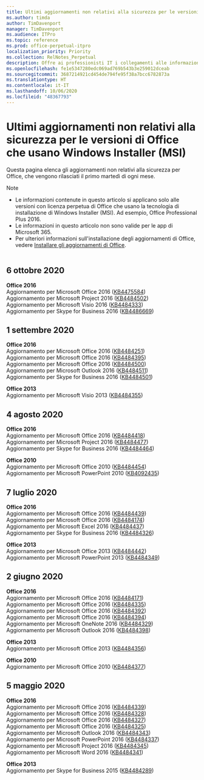 ```yaml
---
title: Ultimi aggiornamenti non relativi alla sicurezza per le versioni di Office che usano Windows Installer (MSI)
ms.author: timda
author: TimDavenport
manager: TimDavenport
ms.audience: ITPro
ms.topic: reference
ms.prod: office-perpetual-itpro
localization_priority: Priority
ms.collection: RelNotes_Perpetual
description: Offre ai professionisti IT i collegamenti alle informazioni sugli aggiornamenti più recenti non relativi alla sicurezza delle versioni con licenza perpetua di Office 2016, Office 2013 e Office 2010
ms.openlocfilehash: fe1e5347280edc069ad769b543b3e259012dceab
ms.sourcegitcommit: 3687214921cd454de794fe95f38a7bcc6782873a
ms.translationtype: HT
ms.contentlocale: it-IT
ms.lasthandoff: 10/06/2020
ms.locfileid: "48367793"
---
```

# <a name="latest-non-security-updates-for-versions-of-office-that-use-windows-installer-msi"></a>Ultimi aggiornamenti non relativi alla sicurezza per le versioni di Office che usano Windows Installer (MSI)

Questa pagina elenca gli aggiornamenti non relativi alla sicurezza per Office, che vengono rilasciati il primo martedì di ogni mese.

> [!NOTE]
> - Le informazioni contenute in questo articolo si applicano solo alle versioni con licenza perpetua di Office che usano la tecnologia di installazione di Windows Installer (MSI). Ad esempio, Office Professional Plus 2016.
> - Le informazioni in questo articolo non sono valide per le app di Microsoft 365.
> - Per ulteriori informazioni sull'installazione degli aggiornamenti di Office, vedere [Installare gli aggiornamenti di Office](https://support.office.com/article/2ab296f3-7f03-43a2-8e50-46de917611c5).
<br/><br/>

## <a name="october-6-2020"></a>6 ottobre 2020
**Office 2016**<br/>
Aggiornamento per Microsoft Office 2016 ([KB4475584](https://support.microsoft.com/help/4475584))<br/>
Aggiornamento per Microsoft Project 2016 ([KB4484502](https://support.microsoft.com/help/4484502))<br/>
Aggiornamento per Microsoft Visio 2016 ([KB4484333](https://support.microsoft.com/help/4484333))<br/>
Aggiornamento per Skype for Business 2016 ([KB4486669](https://support.microsoft.com/help/4486669))<br/> 

## <a name="september-1-2020"></a>1 settembre 2020
**Office 2016**<br/>
Aggiornamento per Microsoft Office 2016 ([KB4484251](https://support.microsoft.com/help/4484251))<br/>
Aggiornamento per Microsoft Office 2016 ([KB4484395](https://support.microsoft.com/help/4484395))<br/> Aggiornamento per Microsoft Office 2016 ([KB4484500](https://support.microsoft.com/help/4484500)) <br/>
Aggiornamento per Microsoft Outlook 2016 ([KB4484511](https://support.microsoft.com/help/4484511)) <br/>
Aggiornamento per Skype for Business 2016 ([KB4484501](https://support.microsoft.com/help/4484501)) <br/>

**Office 2013**<br/>
Aggiornamento per Microsoft Visio 2013 ([KB4484355](https://support.microsoft.com/help/4484355))<br/>

## <a name="august-4-2020"></a>4 agosto 2020

**Office 2016**<br/>
Aggiornamento per Microsoft Office 2016 ([KB4484418](https://support.microsoft.com/help/4484418))<br/> Aggiornamento per Microsoft Project 2016 ([KB4484477](https://support.microsoft.com/help/4484477))<br/>
Aggiornamento per Skype for Business 2016 ([KB4484464](https://support.microsoft.com/help/4484464))<br/> 

**Office 2010**<br/>
Aggiornamento per Microsoft Office 2010 ([KB4484454](https://support.microsoft.com/help/4484454))<br/> Aggiornamento per Microsoft PowerPoint 2010 ([KB4092435](https://support.microsoft.com/help/4092435))<br/> 

## <a name="july-7-2020"></a>7 luglio 2020

**Office 2016**<br/>
Aggiornamento per Microsoft Office 2016 ([KB4484439](https://support.microsoft.com/help/4484439))<br/> Aggiornamento per Microsoft Office 2016 ([KB4484174](https://support.microsoft.com/help/4484174))<br/> Aggiornamento per Microsoft Excel 2016 ([KB4484437](https://support.microsoft.com/help/4484437))<br/>
Aggiornamento per Skype for Business 2016 ([KB4484326](https://support.microsoft.com/help/4484326))<br/> 

**Office 2013**<br/>
Aggiornamento per Microsoft Office 2013 ([KB4484442](https://support.microsoft.com/help/4484442))<br/> Aggiornamento per Microsoft PowerPoint 2013 ([KB4484349](https://support.microsoft.com/help/4484349))<br/> 


## <a name="june-2-2020"></a>2 giugno 2020

**Office 2016**<br/>
Aggiornamento per Microsoft Office 2016 ([KB4484171](https://support.microsoft.com/help/4484171))<br/> Aggiornamento per Microsoft Office 2016 ([KB4484335](https://support.microsoft.com/help/4484335))<br/> Aggiornamento per Microsoft Office 2016 ([KB4484392](https://support.microsoft.com/help/4484392))<br/> Aggiornamento per Microsoft Office 2016 ([KB4484394](https://support.microsoft.com/help/4484394))<br/> Aggiornamento per Microsoft OneNote 2016 ([KB4484329](https://support.microsoft.com/help/4484329))<br/>
Aggiornamento per Microsoft Outlook 2016 ([KB4484398](https://support.microsoft.com/help/4484398))<br/> 

**Office 2013**<br/>
Aggiornamento per Microsoft Office 2013 ([KB4484356](https://support.microsoft.com/help/4484356))<br/> 

**Office 2010**<br/>
Aggiornamento per Microsoft Office 2010 ([KB4484377](https://support.microsoft.com/help/4484377))<br/> 


## <a name="may-5-2020"></a>5 maggio 2020

**Office 2016**<br/>
Aggiornamento per Microsoft Office 2016 ([KB4484339](https://support.microsoft.com/help/4484339))<br/> Aggiornamento per Microsoft Office 2016 ([KB4484328](https://support.microsoft.com/help/4484328))<br/> Aggiornamento per Microsoft Office 2016 ([KB4484327](https://support.microsoft.com/help/4484327))<br/> Aggiornamento per Microsoft Office 2016 ([KB4484325](https://support.microsoft.com/help/4484325))<br/> Aggiornamento per Microsoft Outlook 2016 ([KB4484343](https://support.microsoft.com/help/4484343))<br/> Aggiornamento per Microsoft PowerPoint 2016 ([KB4484337](https://support.microsoft.com/help/4484337))<br/> Aggiornamento per Microsoft Project 2016 ([KB4484345](https://support.microsoft.com/help/4484345))<br/> Aggiornamento per Microsoft Word 2016 ([KB4484341](https://support.microsoft.com/help/4484341))<br/> 


**Office 2013**<br/>
Aggiornamento per Skype for Business 2015 ([KB4484289](https://support.microsoft.com/help/4484289))<br/>

<br/>

 
